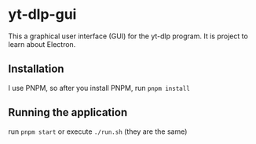 # yt-dlp-gui

This a graphical user interface (GUI) for the yt-dlp program. It is project to learn about Electron.

## Installation

I use PNPM, so after you install PNPM, run `pnpm install`

## Running the application

run `pnpm start` or execute `./run.sh` (they are the same)
